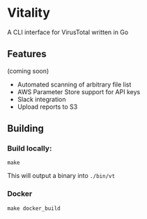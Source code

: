 # Vitality
A CLI interface for VirusTotal written in Go

## Features
(coming soon)

* Automated scanning of arbitrary file list
* AWS Parameter Store support for API keys
* Slack integration
* Upload reports to S3

## Building

### Build locally:
```
make
```

This will output a binary into `./bin/vt`

### Docker
```
make docker_build
```

